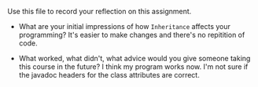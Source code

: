 Use this file to record your reflection on this assignment.

- What are your initial impressions of how `Inheritance` affects your programming?
It's easier to make changes and there's no repitition of code.

- What worked, what didn't, what advice would you give someone taking this course in the future?
I think my program works now. I'm not sure if the javadoc headers for the class attributes are correct. 
